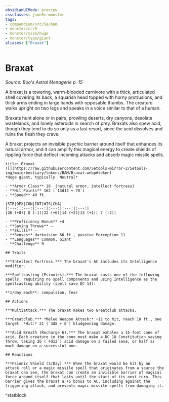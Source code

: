 ```yaml
---
obsidianUIMode: preview
cssclasses: json5e-monster
tags:
- compendium/src/5e/bam
- monster/cr/9
- monster/size/huge
- monster/type/giant
aliases: ["Braxat"]
---
```

# Braxat
*Source: Boo's Astral Menagerie p. 15*  

A braxat is a towering, warm-blooded carnivore with a thick, articulated shell covering its back, a squarish head topped with horny protrusions, and thick arms ending in large hands with opposable thumbs. The creature walks upright on two legs and speaks in a voice similar to that of a human.

Braxats hunt alone or in pairs, prowling deserts, dry canyons, desolate wastelands, and lonely asteroids in search of prey. Braxats also spew acid, though they tend to do so only as a last resort, since the acid dissolves and ruins the flesh they crave.

A braxat projects an invisible psychic barrier around itself that enhances its natural armor, and it can amplify this magical energy to create shields of rippling force that deflect incoming attacks and absorb magic missile spells.

```ad-statblock
title: Braxat
![](https://raw.githubusercontent.com/5etools-mirror-2/5etools-img/main/bestiary/tokens/BAM/Braxat.webp#token)
*Huge giant, typically  Neutral*

- **Armor Class** 18  (natural armor, intellect fortress)
- **Hit Points** 162 (`13d12 + 78`)
- **Speed** 40 ft.

|STR|DEX|CON|INT|WIS|CHA|
|:---:|:---:|:---:|:---:|:---:|:---:|
|26 (+8)| 8 (-1)|22 (+6)|14 (+2)|13 (+1)| 7 (-2)|

- **Proficiency Bonus** +4
- **Saving Throws** ⏤
- **Skills** ⏤
- **Senses** darkvision 60 ft., passive Perception 11
- **Languages** Common, Giant
- **Challenge** 9

## Traits

***Intellect Fortress.*** The braxat's AC includes its Intelligence modifier.

***Spellcasting (Psionics).*** The braxat casts one of the following spells, requiring no spell components and using Intelligence as the spellcasting ability (spell save DC 14):

**1/day each**: compulsion, fear

## Actions

***Multiattack.*** The braxat makes two Greatclub attacks.

***Greatclub.*** *Melee Weapon Attack:* +12 to hit, reach 10 ft., one target. *Hit:* 21 (`3d8 + 8`) bludgeoning damage.

***Acid Breath (Recharge 6).*** The braxat exhales a 15-foot cone of acid. Each creature in the cone must make a DC 18 Constitution saving throw, taking 26 (`4d12`) acid damage on a failed save, or half as much damage on a successful one.

## Reactions

***Psionic Shield (3/Day).*** When the braxat would be hit by an attack roll or a magic missile spell that originates from a source the braxat can see, the braxat can create an invisible barrier of magical force around itself that lasts until the start of its next turn. This barrier gives the braxat a +5 bonus to AC, including against the triggering attack, and prevents magic missile spells from damaging it.
```
^statblock